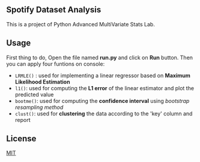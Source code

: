 ## Spotify Dataset Analysis

This is a project of Python Advanced MultiVariate Stats Lab.


## Usage
First thing to do, Open the file named **run.py** and click on **Run** button.
Then you can apply four funtions on console:
- `LRMLE()` : used for implementing a linear regressor based on **Maximum Likelihood Estimation**
- `l1()`: used for computing the **L1 error** of the linear estimator and plot the predicted value
- `bootme()`: used for computing the **confidence interval** using *bootstrap resampling method*
- `clust()`: used for **clustering** the data according to the 'key' column and report


## License
[MIT](https://choosealicense.com/licenses/mit/)

